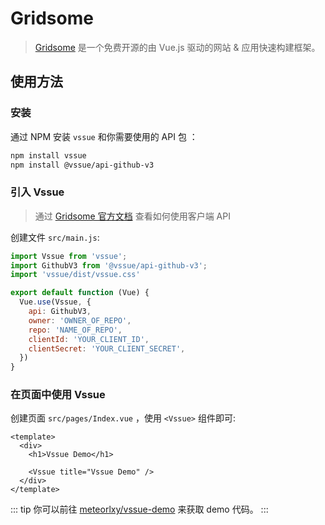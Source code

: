 # Gridsome

> [Gridsome](https://gridsome.org) 是一个免费开源的由 Vue.js 驱动的网站 & 应用快速构建框架。

## 使用方法

### 安装

通过 NPM 安装 `vssue` 和你需要使用的 API 包 ：

```bash
npm install vssue
npm install @vssue/api-github-v3
```

### 引入 Vssue

> 通过 [Gridsome 官方文档](https://gridsome.org/docs/client-api/) 查看如何使用客户端 API

创建文件 `src/main.js`:

```js
import Vssue from 'vssue';
import GithubV3 from '@vssue/api-github-v3';
import 'vssue/dist/vssue.css'

export default function (Vue) {
  Vue.use(Vssue, {
    api: GithubV3,
    owner: 'OWNER_OF_REPO',
    repo: 'NAME_OF_REPO',
    clientId: 'YOUR_CLIENT_ID',
    clientSecret: 'YOUR_CLIENT_SECRET',
  })
}
```

### 在页面中使用 Vssue

创建页面 `src/pages/Index.vue` ，使用 `<Vssue>` 组件即可:

```vue
<template>
  <div>
    <h1>Vssue Demo</h1>

    <Vssue title="Vssue Demo" />
  </div>
</template>
```

::: tip
你可以前往 [meteorlxy/vssue-demo](https://github.com/meteorlxy/vssue-demo) 来获取 demo 代码。
:::
